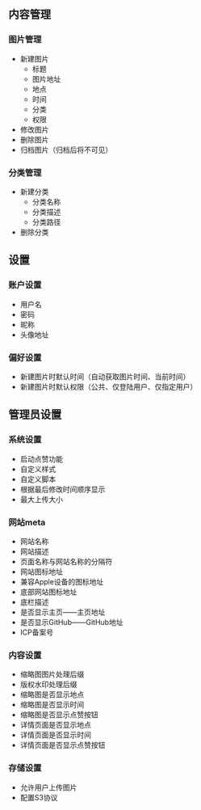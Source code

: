 ## 内容管理

### 图片管理

- 新建图片
  - 标题
  - 图片地址
  - 地点
  - 时间
  - 分类
  - 权限
- 修改图片
- 删除图片
- 归档图片（归档后将不可见）

### 分类管理

- 新建分类
  - 分类名称
  - 分类描述
  - 分类路径
- 删除分类

## 设置

### 账户设置

- 用户名
- 密码
- 昵称
- 头像地址

### 偏好设置

- 新建图片时默认时间（自动获取图片时间、当前时间）
- 新建图片时默认权限（公共、仅登陆用户、仅指定用户）

## 管理员设置

### 系统设置

- 启动点赞功能
- 自定义样式
- 自定义脚本
- 根据最后修改时间顺序显示
- 最大上传大小

### 网站meta

- 网站名称
- 网站描述
- 页面名称与网站名称的分隔符
- 网站图标地址
- 兼容Apple设备的图标地址
- 底部网站图标地址
- 底栏描述
- 是否显示主页——主页地址
- 是否显示GitHub——GitHub地址
- ICP备案号

### 内容设置

- 缩略图图片处理后缀
- 版权水印处理后缀
- 缩略图是否显示地点
- 缩略图是否显示时间
- 缩略图是否显示点赞按钮
- 详情页面是否显示地点
- 详情页面是否显示时间
- 详情页面是否显示点赞按钮

### 存储设置

- 允许用户上传图片
- 配置S3协议
